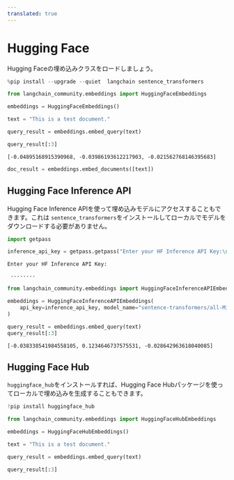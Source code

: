 ```yaml
---
translated: true
---
```


# Hugging Face

Hugging Faceの埋め込みクラスをロードしましょう。

```python
%pip install --upgrade --quiet  langchain sentence_transformers
```

```python
from langchain_community.embeddings import HuggingFaceEmbeddings
```

```python
embeddings = HuggingFaceEmbeddings()
```

```python
text = "This is a test document."
```

```python
query_result = embeddings.embed_query(text)
```

```python
query_result[:3]
```

```output
[-0.04895168915390968, -0.03986193612217903, -0.021562768146395683]
```

```python
doc_result = embeddings.embed_documents([text])
```

## Hugging Face Inference API

Hugging Face Inference APIを使って埋め込みモデルにアクセスすることもできます。これは ``sentence_transformers``をインストールしてローカルでモデルをダウンロードする必要がありません。

```python
import getpass

inference_api_key = getpass.getpass("Enter your HF Inference API Key:\n\n")
```

```output
Enter your HF Inference API Key:

 ········
```

```python
from langchain_community.embeddings import HuggingFaceInferenceAPIEmbeddings

embeddings = HuggingFaceInferenceAPIEmbeddings(
    api_key=inference_api_key, model_name="sentence-transformers/all-MiniLM-l6-v2"
)

query_result = embeddings.embed_query(text)
query_result[:3]
```

```output
[-0.038338541984558105, 0.1234646737575531, -0.028642963618040085]
```

## Hugging Face Hub

``huggingface_hub``をインストールすれば、Hugging Face Hubパッケージを使ってローカルで埋め込みを生成することもできます。

```python
!pip install huggingface_hub
```

```python
from langchain_community.embeddings import HuggingFaceHubEmbeddings
```

```python
embeddings = HuggingFaceHubEmbeddings()
```

```python
text = "This is a test document."
```

```python
query_result = embeddings.embed_query(text)
```

```python
query_result[:3]
```
